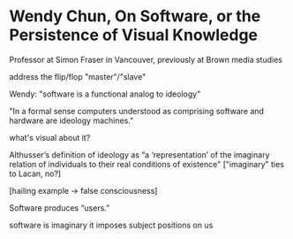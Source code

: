 # Wendy Chun, On Software, or the Persistence of Visual Knowledge

Professor at Simon Fraser in Vancouver, previously at Brown
media studies


address the flip/flop "master"/"slave"


Wendy:
"software is a functional analog to ideology"

"In a formal sense computers understood as comprising software and hardware are ideology machines."


what's visual about it?

Althusser’s definition of ideology as “a ‘representation’ of the imaginary relation of individuals to their real conditions of existence" ["imaginary" ties to Lacan, no?]

[hailing example -> false consciousness]

Software produces “users.”

software is imaginary
it imposes subject positions on us
